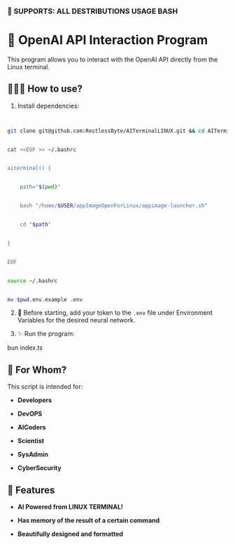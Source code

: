 ### 🐧 SUPPORTS: ALL DESTRIBUTIONS USAGE BASH


# 🧠 OpenAI API Interaction Program





This program allows you to interact with the OpenAI API directly from the Linux terminal.


## 👨🏽‍🔬 How to use?


1. Install dependencies:


```bash


git clone git@github.com:RestlessByte/AITerminalLINUX.git && cd AITerminalLINUX && bun install


cat <<EOF >> ~/.bashrc


aiterminal() {


    path="$(pwd)"


    bash "/home/$USER/appImageOpenForLinux/appimage-launcher.sh"


    cd "$path"


}


EOF


source ~/.bashrc


mv $pwd.env.example .env


```


2. 🧸 Before starting, add your token to the `.env` file under Environment Variables for the desired neural network.


3. ✨ Run the program:


bun index.ts


## 👥 For Whom?


This script is intended for:


- **Developers**


- **DevOPS**


- **AICoders**


- **Scientist**


- **SysAdmin**


- **CyberSecurity**


## 🌟 Features


- **AI Powered from LINUX TERMINAL!**


- **Has memory of the result of a certain command**


- **Beautifully designed and formatted**